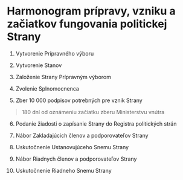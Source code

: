 # Harmonogram prípravy, vzniku a začiatkov fungovania politickej Strany

1. Vytvorenie Prípravného výboru

2. Vytvorenie Stanov

3. Založenie Strany Prípravným výborom 

4. Zvolenie Splnomocnenca

5. Zber 10 000 podpisov potrebných pre vznik Strany
> 180 dní od oznámeniu začiatku zberu Ministerstvu vnútra

6. Podanie žiadosti o zapísanie Strany do Registra politických strán

7. Nábor Zakladajúcich členov a podporovateľov Strany

8. Uskutočnenie Ustanovujúceho Snemu Strany

9. Nábor Riadnych členov a podporovateľov Strany

10. Uskutočnenie Riadneho Snemu Strany
